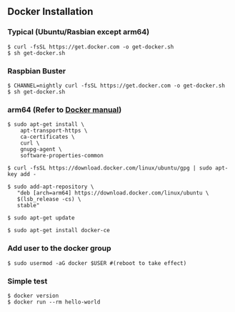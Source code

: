 ## Docker Installation
### Typical (Ubuntu/Rasbian except arm64)
```
$ curl -fsSL https://get.docker.com -o get-docker.sh
$ sh get-docker.sh
```
### Raspbian Buster
```
$ CHANNEL=nightly curl -fsSL https://get.docker.com -o get-docker.sh
$ sh get-docker.sh
```

### arm64 (Refer to [Docker manual](https://docs.docker.com/install/linux/docker-ce/ubuntu/))
```
$ sudo apt-get install \
    apt-transport-https \
    ca-certificates \
    curl \
    gnupg-agent \
    software-properties-common

$ curl -fsSL https://download.docker.com/linux/ubuntu/gpg | sudo apt-key add -

$ sudo add-apt-repository \
   "deb [arch=arm64] https://download.docker.com/linux/ubuntu \
   $(lsb_release -cs) \
   stable"
   
$ sudo apt-get update

$ sudo apt-get install docker-ce
```

### Add user to the docker group 
```
$ sudo usermod -aG docker $USER #(reboot to take effect)
```

### Simple test
```
$ docker version
$ docker run --rm hello-world
```


